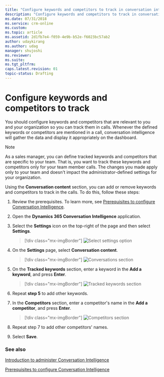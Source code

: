 ```yaml
---
title: "Configure keywords and competitors to track in conversation intelligence for Dynamics 365 Conversation Intelligence | MicrosoftDocs"
description: "Configure keywords and competitors to track in conversation intelligence for Dynamics 365 Conversation Intelligence"
ms.date: 07/31/2018
ms.service: crm-online
ms.custom: 
ms.topic: article
ms.assetid: 2d1fb7e4-f059-4e9b-b52e-f6023bc57ab2
author: udaykirang
ms.author: udag
manager: shujoshi
ms.reviewer: 
ms.suite: 
ms.tgt_pltfrm: 
caps.latest.revision: 01
topic-status: Drafting
---
```


# Configure keywords and competitors to track

You should configure keywords and competitors that are relevant to you and your organization so you can track them in calls. Whenever the defined keywords or competitors are mentioned in a call, conversation intelligence will gather the data and display it appropriately on the dashboard.

> [!NOTE]
> As a sales manager, you can define tracked keywords and competitors that are specific to your team. That is, you want to track these keywords and competitors only for your team member calls. 
> The changes you made apply only to your team and doesn't impact the administrator-defined settings for your organization.

Using the **Conversation content** section, you can add or remove keywords and competitors to track in the calls. To do this, follow these steps:

1.	Review the prerequisites. To learn more, see [Prerequisites to configure Conversation Intelligence](prereq-sales-insights-app.md).

2.	Open the **Dynamics 365 Conversation Intelligence** application. 

3.	Select the **Settings** icon on the top-right of the page and then select **Settings**.

    > [!div class="mx-imgBorder"]
    > ![Select settings option](media/si-app-admin-select-settings.png "Select settings option")

4.	On the **Settings** page, select **Conversation content**.

    > [!div class="mx-imgBorder"]
    > ![Conversations section](media/si-app-admin-select-conversation-content.png "Conversations section")

5.	On the **Tracked keywords** section, enter a keyword in the **Add a keyword**, and press **Enter**.

    > [!div class="mx-imgBorder"]
    > ![Tracked keywords section](media/si-app-admin-enter-tracked-keywords.png "Tracked keywords section")

6.	Repeat **step 5** to add other keywords.

7.	In the **Competitors** section, enter a competitor's name in the **Add a competitor**, and press **Enter**.

    > [!div class="mx-imgBorder"]
    > ![Competitors section](media/si-app-admin-enter-competitors.png "Competitors section")

8.	Repeat step 7 to add other competitors' names.

9.	Select **Save**.

### See also

[Introduction to administer Conversation Intelligence](intro-admin-guide-sales-insights-app.md)

[Prerequisites to configure Conversation Intelligence](prereq-sales-insights-app.md)